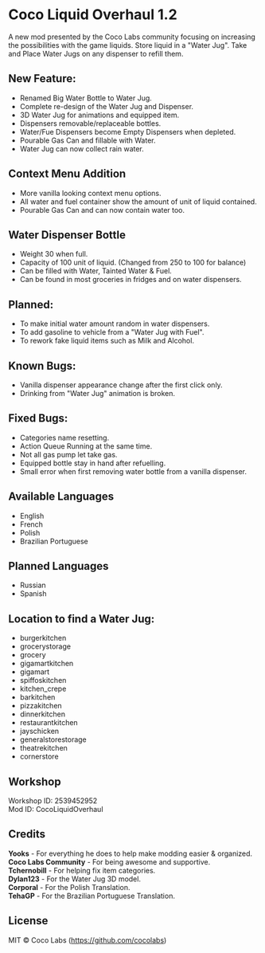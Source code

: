 # Coco Liquid Overhaul 1.2
A new mod presented by the Coco Labs community focusing on increasing the possibilities with the game liquids. Store liquid in a "Water Jug". Take and Place Water Jugs on any dispenser to refill them.
  
## New Feature:
- Renamed Big Water Bottle to Water Jug.
- Complete re-design of the Water Jug and Dispenser.
- 3D Water Jug for animations and equipped item.
- Dispensers removable/replaceable bottles.
- Water/Fue Dispensers become Empty Dispensers when depleted.
- Pourable Gas Can and fillable with Water.
- Water Jug can now collect rain water.
  
## Context Menu Addition
- More vanilla looking context menu options.
- All water and fuel container show the amount of unit of liquid contained.
- Pourable Gas Can and can now contain water too.
  
## Water Dispenser Bottle
- Weight 30 when full.
- Capacity of 100 unit of liquid. (Changed from 250 to 100 for balance)
- Can be filled with Water, Tainted Water & Fuel.
- Can be found in most groceries in fridges and on water dispensers.
  
## Planned:
- To make initial water amount random in water dispensers.
- To add gasoline to vehicle from a "Water Jug with Fuel".
- To rework fake liquid items such as Milk and Alcohol.
  
## Known Bugs:
- Vanilla dispenser appearance change after the first click only.
- Drinking from "Water Jug" animation is broken.
  
## Fixed Bugs:
- Categories name resetting.
- Action Queue Running at the same time.
- Not all gas pump let take gas.
- Equipped bottle stay in hand after refuelling.
- Small error when first removing water bottle from a vanilla dispenser.
  
## Available Languages
- English
- French
- Polish
- Brazilian Portuguese
  
## Planned Languages
- Russian
- Spanish
  
## Location to find a Water Jug:
- burgerkitchen
- grocerystorage
- grocery
- gigamartkitchen
- gigamart
- spiffoskitchen
- kitchen_crepe
- barkitchen
- pizzakitchen
- dinnerkitchen
- restaurantkitchen
- jayschicken
- generalstorestorage
- theatrekitchen
- cornerstore
  
## Workshop
  
Workshop ID: 2539452952  
Mod ID: CocoLiquidOverhaul
  
## Credits
  
**Yooks** - For everything he does to help make modding easier & organized.  
**Coco Labs Community** - For being awesome and supportive.  
**Tchernobill** - For helping fix item categories.  
**Dylan123** - For the Water Jug 3D model.  
**Corporal** - For the Polish Translation.  
**TehaGP** - For the Brazilian Portuguese Translation.  
  
## License
  
MIT © Coco Labs (https://github.com/cocolabs)
  